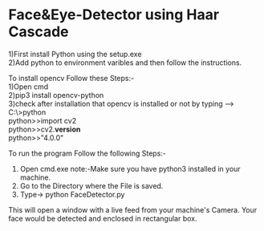 # Face&Eye-Detector using Haar Cascade

  1)First install Python using the setup.exe<br>
  2)Add python to environment varibles and then follow the instructions.

  To install opencv Follow these Steps:-<br>
    1)Open cmd<br>
    2)pip3 install opencv-python<br>
    3)check after installation that opencv is installed or not by typing --> <br>
      C:\\>python<br>
      python>>import cv2<br>
      python>>cv2.__version__<br>
      python>>"4.0.0"<br>
  
  To run the program Follow the following Steps:-
  1) Open cmd.exe
  note:-Make sure you have python3 installed in your machine.
  2) Go to the Directory where the File is saved.
  3) Type-> python FaceDetector.py
  
  This will open a window with a live feed from your machine's Camera.
  Your face would be detected and enclosed in rectangular box.
  
